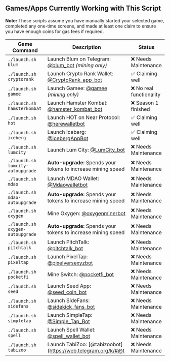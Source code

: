 ## Games/Apps Currently Working with This Script  

**Note:** These scripts assume you have manually started your selected game, completed any one-time screens, and made at least one claim to ensure you have enough coins for gas fees if required.  

| Game Command                        | Description                                                                                   | Status  |
|--------------------------------------|-----------------------------------------------------------------------------------------------|----------|
| `./launch.sh blum`                   | Launch Blum on Telegram: [@blum_bot](https://web.telegram.org/k/#@blum_bot) *(mining only)*  | ❌ Needs Maintenance  |
| `./launch.sh cryptorank`             | Launch Crypto Rank Wallet: [@CryptoRank_app_bot](https://web.telegram.org/k/#@CryptoRank_app_bot) | ✅ Claiming well  |
| `./launch.sh gamee`                  | Launch Gamee: [@gamee](https://t.me/gamee/start?startapp=ref_7254165458) *(mining only)*   | ❌ No real functionality  |
| `./launch.sh hamsterkombat`          | Launch Hamster Kombat: [@hamster_kombat_bot](https://web.telegram.org/k/#@hamster_kombat_bot) | ❌ Season 1 finished  |
| `./launch.sh hot`                    | Launch HOT on Near Protocol: [@herewalletbot](https://t.me/herewalletbot)                     | ✅ Claiming well  |
| `./launch.sh iceberg`                | Launch Iceberg: [@IcebergAppBot](https://web.telegram.org/k/#@IcebergAppBot)                   | ✅ Claiming well  |
| `./launch.sh lumcity`                | Launch Lum City: [@LumCity_bot](https://web.telegram.org/k/#@LumCity_bot)                     | ❌ Needs Maintenance  |
| `./launch.sh lumcity-autoupgrade`    | **Auto-upgrade:** Spends your tokens to increase mining speed                                 | ❌ Needs Maintenance  |
| `./launch.sh mdao`                   | Launch MDAO Wallet: [@Mdaowalletbot](https://web.telegram.org/k/#@Mdaowalletbot)              | ❌ Needs Maintenance  |
| `./launch.sh mdao-autoupgrade`       | **Auto-upgrade:** Spends your tokens to increase mining speed                                 | ❌ Needs Maintenance  |
| `./launch.sh oxygen`                 | Mine Oxygen: [@oxygenminerbot](https://web.telegram.org/k/#@oxygenminerbot)                   | ❌ Needs Maintenance  |
| `./launch.sh oxygen-autoupgrade`     | **Auto-upgrade:** Spends your tokens to increase mining speed                                 | ❌ Needs Maintenance  |
| `./launch.sh pitchtalk`              | Launch PitchTalk: [@pitchtalk_bot](https://web.telegram.org/k/#@pitchtalk_bot)                | ❌ Needs Maintenance  |
| `./launch.sh pixeltap`               | Launch PixelTap: [@pixelversexyzbot](https://t.me/pixelversexyzbot?start=7254165458)         | ❌ Needs Maintenance  |
| `./launch.sh pocketfi`               | Mine Switch: [@pocketfi_bot](https://web.telegram.org/k/#@pocketfi_bot)                       | ❌ Needs Maintenance  |
| `./launch.sh seed`                   | Launch Seed App: [@seed_coin_bot](https://web.telegram.org/k/#@seed_coin_bot)                 | ❌ Needs Maintenance  |
| `./launch.sh sidefans`               | Launch SideFans: [@sidekick_fans_bot](https://web.telegram.org/k/#@sidekick_fans_bot)        | ❌ Needs Maintenance  |
| `./launch.sh simpletap`              | Launch SimpleTap: [@Simple_Tap_Bot](https://t.me/Simple_Tap_Bot/app?startapp=1719999344321)  | ❌ Needs Maintenance  |
| `./launch.sh spell`                  | Launch Spell Wallet: [@spell_wallet_bot](https://web.telegram.org/k/#@spell_wallet_bot)      | ❌ Needs Maintenance  |
| `./launch.sh tabizoo`                | Launch TabiZoo: [@tabizoobot](https://web.telegram.org/k/#@t                                  | ❌ Needs Maintenance  |
